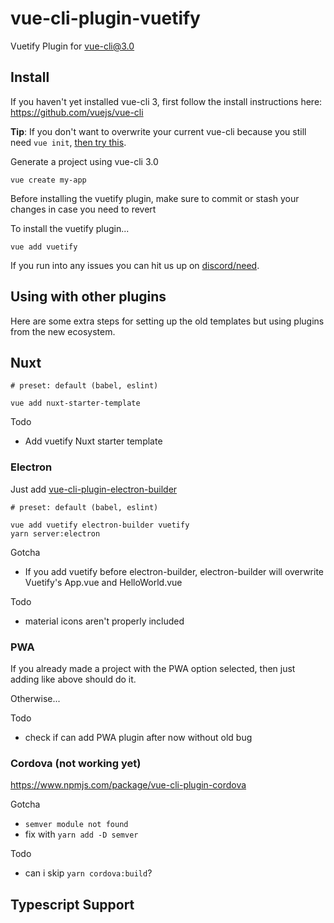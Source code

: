 # vue-cli-plugin-vuetify

Vuetify Plugin for [vue-cli@3.0](https://github.com/vuejs/vue-cli)

## Install

If you haven't yet installed vue-cli 3, first follow the install instructions here: https://github.com/vuejs/vue-cli

**Tip**: If you don't want to overwrite your current vue-cli because you still need `vue init`, [then try this](https://github.com/vuejs/vue-cli/blob/dev/docs/cli.md#pulling-vue-cli2x-templates-legacy).

Generate a project using vue-cli 3.0
```
vue create my-app
```

Before installing the vuetify plugin, make sure to commit or stash your changes in case you need to revert

To install the vuetify plugin...
```
vue add vuetify
```

If you run into any issues you can hit us up on [discord/need](https://discordapp.com/channels/340160225338195969/340215499398840331).

## Using with other plugins

Here are some extra steps for setting up the old templates but using plugins from the new ecosystem.

## Nuxt

```
# preset: default (babel, eslint)

vue add nuxt-starter-template

```

Todo

- Add vuetify Nuxt starter template


### Electron

Just add [vue-cli-plugin-electron-builder](https://www.npmjs.com/package/vue-cli-plugin-electron-builder)

```
# preset: default (babel, eslint)

vue add vuetify electron-builder vuetify
yarn server:electron
```

Gotcha

- If you add vuetify before electron-builder, electron-builder will overwrite Vuetify's App.vue and HelloWorld.vue

Todo

- material icons aren't properly included

### PWA

If you already made a project with the PWA option selected, then just adding like above should do it.

Otherwise...

Todo

- check if can add PWA plugin after now without old bug

### Cordova (not working yet)

https://www.npmjs.com/package/vue-cli-plugin-cordova


Gotcha

-  `semver module not found`
 - fix with `yarn add -D semver`

Todo

- can i skip `yarn cordova:build`?

## Typescript Support

